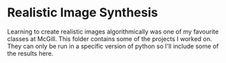 # Realistic Image Synthesis

Learning to create realistic images algorithmically was one of my favourite classes at McGill. This folder contains some of the projects I worked on. They can only be run in a specific version of python so I'll include some of the results here. 